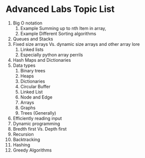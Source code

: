 
Advanced Labs Topic List
=======================

1. Big O notation
    1. Example Summing up to nth Item in array,
    2. Example Different Sorting algorithms
2. Queues and Stacks
3. Fixed size arrays Vs. dynamic size arrays and other array lore
    1. Linked lists
    2. Especially python array perrils
4. Hash Maps and Dictionaries
5. Data types
    1. Binary trees
    2. Heaps
    3. Dictionaries
    4. Circular Buffer
    5. Linked List
    6. Node and Edge
    7. Arrays
    8. Graphs
    9. Trees (Generally)
6. Efficiently reading input
7. Dynamic programming
8. Bredth first Vs. Depth first
9. Recursion
10. Backtracking
11. Hashing
12. Greedy Algorithms

